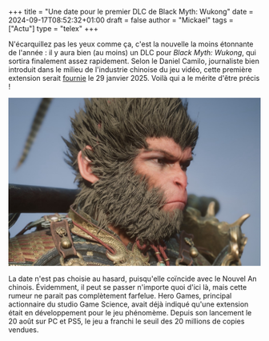 +++
title = "Une date pour le premier DLC de Black Myth: Wukong"
date = 2024-09-17T08:52:32+01:00
draft = false
author = "Mickael"
tags = ["Actu"]
type = "telex"
+++

N'écarquillez pas les yeux comme ça, c'est la nouvelle la moins étonnante de l'année : il y aura bien (au moins) un DLC pour *Black Myth: Wukong*, qui sortira finalement assez rapidement. Selon le Daniel Camilo, journaliste bien introduit dans le milieu de l'industrie chinoise du jeu vidéo, cette première extension serait [fournie](https://x.com/DanielOlimac/status/1835068254416781433) le 29 janvier 2025. Voilà qui a le mérite d'être précis !

![Black Myth: Wukong](black-myth-wukong.jpg "")

La date n'est pas choisie au hasard, puisqu'elle coïncide avec le Nouvel An chinois. Évidemment, il peut se passer n'importe quoi d'ici là, mais cette rumeur ne parait pas complètement farfelue. Hero Games, principal actionnaire du studio Game Science, avait déjà indiqué qu'une extension était en développement pour le jeu phénomème. Depuis son lancement le 20 août sur PC et PS5, le jeu a franchi le seuil des 20 millions de copies vendues.